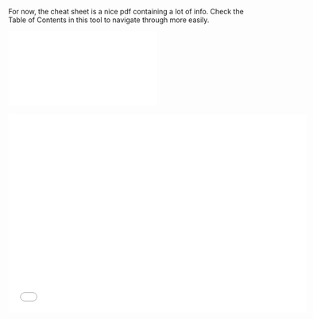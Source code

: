 
For now, the cheat sheet is a nice pdf containing a lot of info. Check the Table of Contents in this tool to navigate through more easily.


![Matt Cone - The Markdown Guide (2018)](<../assets/Matt%20Cone%20-%20The%20Markdown%20Guide%20(2018).pdf>)

<iframe src="../assets/Matt-Cone---The-Markdown-Guide-(2018).pdf" width="600" height="400" style="border:none;" _wrapped="">
Your browser does not support iframes.</iframe>
